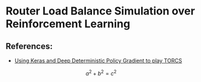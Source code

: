 # Router Load Balance Simulation over Reinforcement Learning

## References:
* [Using Keras and Deep Deterministic Policy Gradient to play TORCS](https://yanpanlau.github.io/2016/10/11/Torcs-Keras.html)

```math
a^2 + b^2 = c^2
```
